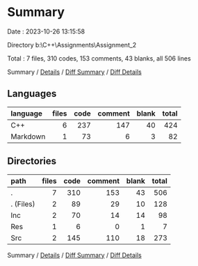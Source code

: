 # Summary

Date : 2023-10-26 13:15:58

Directory b:\\C++\\Assignments\\Assignment_2

Total : 7 files,  310 codes, 153 comments, 43 blanks, all 506 lines

Summary / [Details](details.md) / [Diff Summary](diff.md) / [Diff Details](diff-details.md)

## Languages
| language | files | code | comment | blank | total |
| :--- | ---: | ---: | ---: | ---: | ---: |
| C++ | 6 | 237 | 147 | 40 | 424 |
| Markdown | 1 | 73 | 6 | 3 | 82 |

## Directories
| path | files | code | comment | blank | total |
| :--- | ---: | ---: | ---: | ---: | ---: |
| . | 7 | 310 | 153 | 43 | 506 |
| . (Files) | 2 | 89 | 29 | 10 | 128 |
| Inc | 2 | 70 | 14 | 14 | 98 |
| Res | 1 | 6 | 0 | 1 | 7 |
| Src | 2 | 145 | 110 | 18 | 273 |

Summary / [Details](details.md) / [Diff Summary](diff.md) / [Diff Details](diff-details.md)